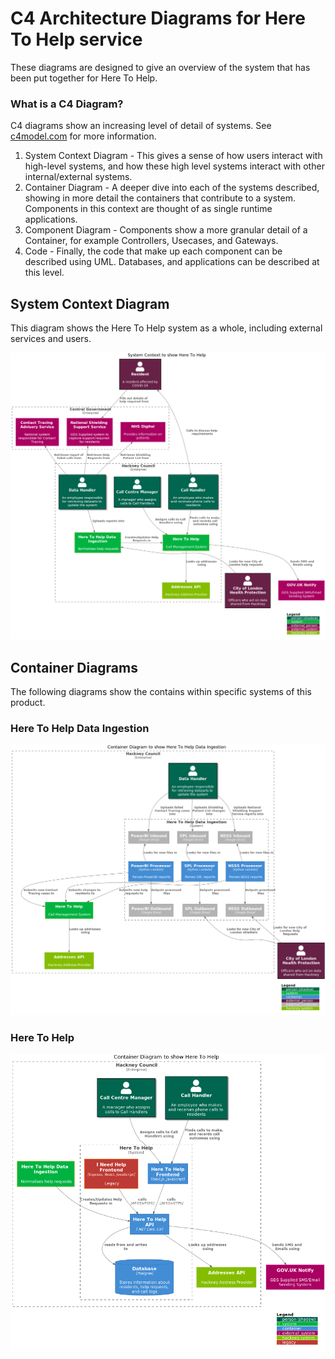 # C4 Architecture Diagrams for Here To Help service

These diagrams are designed to give an overview of the system that has been put together for Here To Help.

### What is a C4 Diagram?

C4 diagrams show an increasing level of detail of systems. See [c4model.com](https://c4model.com/) for more information.

1. System Context Diagram - This gives a sense of how users interact with high-level systems, and how these high level systems interact with other internal/external systems.
1. Container Diagram - A deeper dive into each of the systems described, showing in more detail the containers that contribute to a system. Components in this context are thought of as single runtime applications.
1. Component Diagram - Components show a more granular detail of a Container, for example Controllers, Usecases, and Gateways.
1. Code - Finally, the code that make up each component can be described using UML. Databases, and applications can be described at this level.

## System Context Diagram

This diagram shows the Here To Help system as a whole, including external services and users.

![System Context](./system_context.png)

## Container Diagrams

The following diagrams show the contains within specific systems of this product.

### Here To Help Data Ingestion

![Here To Help Data Ingestion](./here_to_help_data_ingestion_container.png)

### Here To Help

![Here To Help](./here_to_help_container.png)

